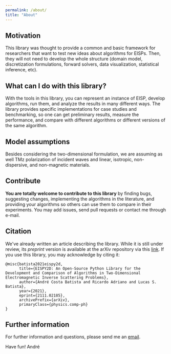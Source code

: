 ```yaml
---
permalink: /about/
title: "About"
---
```


## Motivation

This library was thought to provide a common and basic framework for researchers that want to test new ideas about algorithms for EISPs. Then, they will not need to develop the whole structure (domain model, discretization formulations, forward solvers, data visualization, statistical inference, etc).

## What can I do with this library?

With the tools in this library, you can represent an instance of EISP, develop algorithms, run them, and analyze the results in many different ways. The library provides specific implementations for case studies and benchmarking, so one can get preliminary results, measure the performance, and compare with different algorithms or different versions of the same algorithm.

## Model assumptions

Besides considering the two-dimensional formulation, we are assuming as well TMz polarization of incident waves and linear, isotropic, non-dispersive, and non-magnetic materials.

## Contribute

**You are totally welcome to contribute to this library** by finding bugs, suggesting changes, implementing the algorithms in the literature, and providing your algorithms so others can use them to compare in their experiments. You may add issues, send pull requests or contact me through e-mail.

## Citation

We've already written an article describing the library. While it is still under review, its *preprint* version is available at the arXiv repository via this [link](https://arxiv.org/abs/2111.02185#). If you use this library, you may acknowledge by citing it:

```@misc{batista2021eispy2d,```  
```      title={EISPY2D: An Open-Source Python Library for the Development and Comparison of Algorithms in Two-Dimensional Electromagnetic Inverse Scattering Problems},```  
```      author={André Costa Batista and Ricardo Adriano and Lucas S. Batista},```  
```      year={2021},```  
```      eprint={2111.02185},```  
```      archivePrefix={arXiv},```  
```      primaryClass={physics.comp-ph}```  
```}```  

## Further information

For further information and questions, please send me an [email](andre-costa@ufmg.br).

Have fun!
André